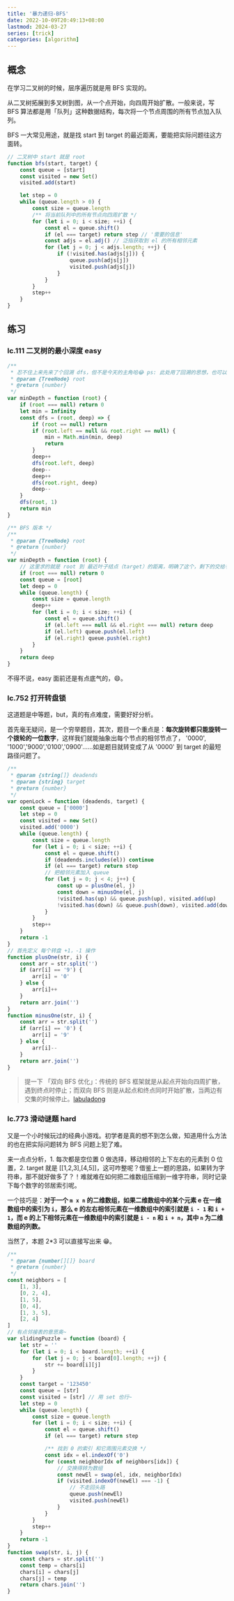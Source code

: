 ```yaml
---
title: '暴力递归-BFS'
date: 2022-10-09T20:49:13+08:00
lastmod: 2024-03-27
series: [trick]
categories: [algorithm]
---
```


## 概念

在学习二叉树的时候，层序遍历就是用 BFS 实现的。

从二叉树拓展到多叉树到图，从一个点开始，向四周开始扩散。一般来说，写 BFS 算法都是用「队列」这种数据结构，每次将一个节点周围的所有节点加入队列。

BFS 一大常见用途，就是找 start 到 target 的最近距离，要能把实际问题往这方面转。

```js
// 二叉树中 start 就是 root
function bfs(start, target) {
    const queue = [start]
    const visited = new Set()
    visited.add(start)

    let step = 0
    while (queue.length > 0) {
        const size = queue.length
        /** 将当前队列中的所有节点向四周扩散 */
        for (let i = 0; i < size; ++i) {
            const el = queue.shift()
            if (el === target) return step // '需要的信息'
            const adjs = el.adj() // 泛指获取到 el 的所有相邻元素
            for (let j = 0; j < adjs.length; ++j) {
                if (!visited.has(adjs[j])) {
                    queue.push(adjs[j])
                    visited.push(adjs[j])
                }
            }
        }
        step++
    }
}
```

## 练习

### lc.111 二叉树的最小深度 easy

```js
/**
 * 忍不住上来先来了个回溯 dfs，但不是今天的主角哈😂 ps: 此处用了回溯的思想，也可以用转为子问题的思想
 * @param {TreeNode} root
 * @return {number}
 */
var minDepth = function (root) {
    if (root === null) return 0
    let min = Infinity
    const dfs = (root, deep) => {
        if (root == null) return
        if (root.left == null && root.right == null) {
            min = Math.min(min, deep)
            return
        }
        deep++
        dfs(root.left, deep)
        deep--
        deep++
        dfs(root.right, deep)
        deep--
    }
    dfs(root, 1)
    return min
}
```

```js
/** BFS 版本 */
/**
 * @param {TreeNode} root
 * @return {number}
 */
var minDepth = function (root) {
    // 这里求的就是 root 到 最近叶子结点（target）的距离，明确了这个，剩下的交给手吧~
    if (root === null) return 0
    const queue = [root]
    let deep = 0
    while (queue.length) {
        const size = queue.length
        deep++
        for (let i = 0; i < size; ++i) {
            const el = queue.shift()
            if (el.left === null && el.right === null) return deep
            if (el.left) queue.push(el.left)
            if (el.right) queue.push(el.right)
        }
    }
    return deep
}
```

不得不说，easy 面前还是有点底气的，😄。

### lc.752 打开转盘锁

这道题是中等题，but，真的有点难度，需要好好分析。

首先毫无疑问，是一个穷举题目，其次，题目一个重点是：**每次旋转都只能旋转一个拨轮的一位数字**，这样我们就能抽象出每个节点的相邻节点了， '0000', '1000','9000','0100','0900'......如是题目就转变成了从 '0000' 到 target 的最短路径问题了。

```js
/**
 * @param {string[]} deadends
 * @param {string} target
 * @return {number}
 */
var openLock = function (deadends, target) {
    const queue = ['0000']
    let step = 0
    const visited = new Set()
    visited.add('0000')
    while (queue.length) {
        const size = queue.length
        for (let i = 0; i < size; ++i) {
            const el = queue.shift()
            if (deadends.includes(el)) continue
            if (el === target) return step
            // 把相邻元素加入 queue
            for (let j = 0; j < 4; j++) {
                const up = plusOne(el, j)
                const down = minusOne(el, j)
                !visited.has(up) && queue.push(up), visited.add(up)
                !visited.has(down) && queue.push(down), visited.add(down)
            }
        }
        step++
    }
    return -1
}
// 首先定义 每个转盘 +1，-1 操作
function plusOne(str, i) {
    const arr = str.split('')
    if (arr[i] == '9') {
        arr[i] = '0'
    } else {
        arr[i]++
    }
    return arr.join('')
}
function minusOne(str, i) {
    const arr = str.split('')
    if (arr[i] == '0') {
        arr[i] = '9'
    } else {
        arr[i]--
    }
    return arr.join('')
}
```

> 提一下 「双向 BFS 优化」：传统的 BFS 框架就是从起点开始向四周扩散，遇到终点时停止；而双向 BFS 则是从起点和终点同时开始扩散，当两边有交集的时候停止。[labuladong](https://labuladong.online/algo/essential-technique/bfs-framework-2/#%E5%9B%9B%E3%80%81%E5%8F%8C%E5%90%91-bfs-%E4%BC%98%E5%8C%96)

### lc.773 滑动谜题 hard

又是一个小时候玩过的经典小游戏。初学者是真的想不到怎么做，知道用什么方法的也在把实际问题转为 BFS 问题上犯了难。

来一点点分析，1. 每次都是空位置 0 做选择，移动相邻的上下左右的元素到 0 位置，2. target 就是 [[1,2,3],[4,5]]，这可咋整呢？借鉴上一题的思路，如果转为字符串，那不就好做多了？！难就难在如何把二维数组压缩到一维字符串，同时记录下每个数字的邻居索引呢。

一个技巧是：**对于一个 `m x n` 的二维数组，如果二维数组中的某个元素 e 在一维数组中的索引为 `i`，那么 e 的左右相邻元素在一维数组中的索引就是 `i - 1` 和 `i + 1`，而 e 的上下相邻元素在一维数组中的索引就是 `i - n` 和 `i + n`，其中 `n` 为二维数组的列数。**

当然了，本题 2\*3 可以直接写出来 😁。

```js
/**
 * @param {number[][]} board
 * @return {number}
 */
const neighbors = [
    [1, 3],
    [0, 2, 4],
    [1, 5],
    [0, 4],
    [1, 3, 5],
    [2, 4]
]
// 有点邻接表的意思奥~
var slidingPuzzle = function (board) {
    let str = ''
    for (let i = 0; i < board.length; ++i) {
        for (let j = 0; j < board[0].length; ++j) {
            str += board[i][j]
        }
    }
    const target = '123450'
    const queue = [str]
    const visited = [str] // 用 set 也行~
    let step = 0
    while (queue.length) {
        const size = queue.length
        for (let i = 0; i < size; ++i) {
            const el = queue.shift()
            if (el === target) return step

            /** 找到 0 的索引 和它周围元素交换 */
            const idx = el.indexOf('0')
            for (const neighborIdx of neighbors[idx]) {
                // 交换得转为数组
                const newEl = swap(el, idx, neighborIdx)
                if (visited.indexOf(newEl) === -1) {
                    // 不走回头路
                    queue.push(newEl)
                    visited.push(newEl)
                }
            }
        }
        step++
    }
    return -1
}
function swap(str, i, j) {
    const chars = str.split('')
    const temp = chars[i]
    chars[i] = chars[j]
    chars[j] = temp
    return chars.join('')
}
```

<!-- lc.365 水壶问题 -->
